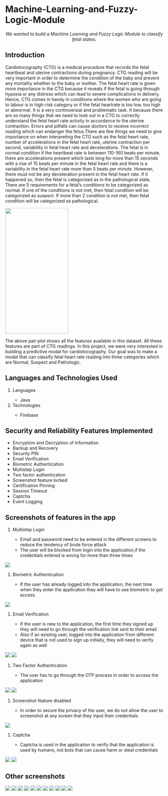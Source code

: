 # Machine-Learning-and-Fuzzy-Logic-Module

<p align="center"><i>We wanted to build a Machine Learning and Fuzzy Logic Module to classify fetal states.</i></p>


## Introduction

<p> Cardiotocography (CTG) is a medical procedure that records the fetal heartbeat and uterine contractions during pregnancy. CTG reading will be very important in order to determine the condition of the baby and prevent any mortality whether to the baby or mother. The fetal heart rate is given more importance in the CTG because it reveals if the fetal is going through hypoxia or any distress which can lead to severe complications in delivery.  Hence, CTG comes in handy in conditions where the women who are going to labour is in high-risk category or if the fetal heartrate is too low, too high or abnormal. It is a very controversial and problematic task. It because there are so many things that we need to look out in a CTG to correctly understand the fetal heart rate activity in accordance to the uterine contraction. Errors and pitfalls can cause doctors to receive incorrect reading which can endanger the fetus.There are few things we need to give importance on when interpreting the CTG such as the fetal heart rate, number of accelerations in the fetal heart rate, uterine contraction per second, variability in fetal heart rate and decelerations. The fetal is in normal condition if the heartbeat rate is between 110-160 beats per minute, there are accelerations present which lasts long for more than 15 seconds with a rise of 15 beats per minute in the fetal heart rate and there is a variability in the fetal heart rate more than 5 beats per minute. However, there must not be any deceleration present in the fetal heart rate. If it happened so, then the fetal is categorized as in the pathological state. There are 5 requirements for a fetal’s conditions to be categorized as normal. If one of the conditions is not met, then fetal condition will be categorized as suspect. If more than 2 condition is not met, then fetal condition will be categorized as pathological.</p>

<img src="https://github.com/Katheeravan305/Machine-Learning-and-Fuzzy-Logic-Module/blob/main/images/1.png" 
     width = 200px
     height = 400px
     />

<p>The above pair plot shows all the features available in this dataset. All these features are part of CTG readings. In this project, we were very interested in building a predictive modal for cardiotocography. Our goal was to make a modal that can classify fetal heart rate reading into three categories which are Normal, Suspect and Pathologic.</p>

## Languages and Technologies Used

<ol> 
  <li>Languages</li>
    <ul>
      <li> Java </li>
    </ul>
  <li>Technologies</li>
   <ul>
      <li> Firebase </li>
    </ul>
 </ol>
 
 
## Security and Reliability Features Implemented
- Encryption and Decryption of Information
- Backup and Recovery
- Security PIN
- Email Verification
- Biometric Authentication
- Multistep Login
- Two factor authentication
- Screenshot feature locked
- Certification Pinning
- Session Timeout
- Captcha
- Event Logging

## Screenshots of features in the app
<ol> 
  <li>Multistep Login</li>
    <ul>
      <li> Email and password need to be entered in the different screens to reduce the tendency of brute force attack </li>
      <li> The user will be blocked from login into the application,if the credentials entered is wrong for more than three times </li>
    </ul>
 </ol>
 <img src="https://github.com/Sharvin1106/Pass-Manager-CST235/blob/master/images/img4.jpg" />
 
 <ol> 
  <li>Biometric Authentication</li>
    <ul>
      <li> If the user has already logged into the application, the next time when they enter the application they will have to use biometric to get access </li>
    </ul>
 </ol>
 <img src="https://github.com/Sharvin1106/Pass-Manager-CST235/blob/master/images/img2.jpg" />
 
 <ol> 
  <li>Email Verification</li>
    <ul>
      <li> If the user is new to the application, the first time they signed up they will need to go through the verification link sent to their email </li>
      <li> Also if an existing user, logged into the application from different device that is not used to sign up initially, they will need to verify again as well </li>
    </ul>
 </ol>
 <img src="https://github.com/Sharvin1106/Pass-Manager-CST235/blob/master/images/img3.jpg" />
 <img src="https://github.com/Sharvin1106/Pass-Manager-CST235/blob/master/images/img11.jpg"/>
 
 <ol> 
  <li>Two Factor Authentication</li>
    <ul>
      <li> The user has to go through the OTP process in order to access the application </li>
    </ul>
 </ol>
 <img src="https://github.com/Sharvin1106/Pass-Manager-CST235/blob/master/images/img5.jpg" />
 <img src="https://github.com/Sharvin1106/Pass-Manager-CST235/blob/master/images/img6.jpg"/>
 
  <ol> 
  <li>Screenshot feature disabled</li>
    <ul>
      <li> In order to secure the privacy of the user, we do not allow the user to screenshot at any screen that they input their credentials </li>
    </ul>
 </ol>
 <img src="https://github.com/Sharvin1106/Pass-Manager-CST235/blob/master/images/img7.jpg" />
 
 <ol> 
  <li>Captcha</li>
    <ul>
      <li> Captcha is used in the application to verify that the application is used by humans, not bots that can cause harm or steal credentials </li>
    </ul>
 </ol>
 <img src="https://github.com/Sharvin1106/Pass-Manager-CST235/blob/master/images/img8.jpg" />
 <img src="https://github.com/Sharvin1106/Pass-Manager-CST235/blob/master/images/img9.jpg"/>
 
 ## Other screenshots
<img src="https://github.com/Sharvin1106/Pass-Manager-CST235/blob/master/images/img10.jpg"/>
<img src="https://github.com/Sharvin1106/Pass-Manager-CST235/blob/master/images/img12.jpg"/>
<img src="https://github.com/Sharvin1106/Pass-Manager-CST235/blob/master/images/img13.jpg"/>
<img src="https://github.com/Sharvin1106/Pass-Manager-CST235/blob/master/images/img14.jpg"/>
<img src="https://github.com/Sharvin1106/Pass-Manager-CST235/blob/master/images/img15.jpg"/>
<img src="https://github.com/Sharvin1106/Pass-Manager-CST235/blob/master/images/img16.jpg"/>
<img src="https://github.com/Sharvin1106/Pass-Manager-CST235/blob/master/images/img17.jpg"/>
<img src="https://github.com/Sharvin1106/Pass-Manager-CST235/blob/master/images/img18.jpg"/>
<img src="https://github.com/Sharvin1106/Pass-Manager-CST235/blob/master/images/img19.jpg"/>
<img src="https://github.com/Sharvin1106/Pass-Manager-CST235/blob/master/images/img20.jpg"/>
<img src="https://github.com/Sharvin1106/Pass-Manager-CST235/blob/master/images/img21.jpg"/>

